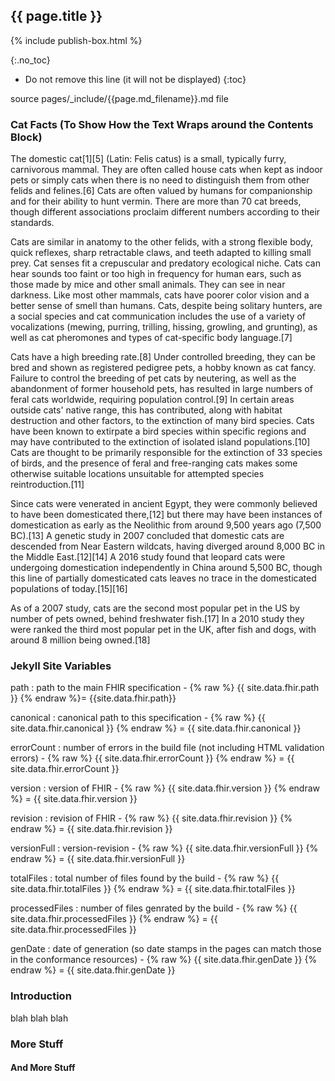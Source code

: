 ## {{ page.title }}

{% include publish-box.html %}

{:.no_toc}

<!-- TOC  the css styling for this is \pages\assets\css\project.css under 'markdown-toc'-->

* Do not remove this line (it will not be displayed)
{:toc}


<!-- end TOC -->


source pages/\_include/{{page.md_filename}}.md  file

###  Cat Facts (To Show How the Text Wraps around the Contents Block)

 The domestic cat[1][5] (Latin: Felis catus) is a small, typically furry, carnivorous mammal. They are often called house cats when kept as indoor pets or simply cats when there is no need to distinguish them from other felids and felines.[6] Cats are often valued by humans for companionship and for their ability to hunt vermin. There are more than 70 cat breeds, though different associations proclaim different numbers according to their standards.

Cats are similar in anatomy to the other felids, with a strong flexible body, quick reflexes, sharp retractable claws, and teeth adapted to killing small prey. Cat senses fit a crepuscular and predatory ecological niche. Cats can hear sounds too faint or too high in frequency for human ears, such as those made by mice and other small animals. They can see in near darkness. Like most other mammals, cats have poorer color vision and a better sense of smell than humans. Cats, despite being solitary hunters, are a social species and cat communication includes the use of a variety of vocalizations (mewing, purring, trilling, hissing, growling, and grunting), as well as cat pheromones and types of cat-specific body language.[7]

Cats have a high breeding rate.[8] Under controlled breeding, they can be bred and shown as registered pedigree pets, a hobby known as cat fancy. Failure to control the breeding of pet cats by neutering, as well as the abandonment of former household pets, has resulted in large numbers of feral cats worldwide, requiring population control.[9] In certain areas outside cats' native range, this has contributed, along with habitat destruction and other factors, to the extinction of many bird species. Cats have been known to extirpate a bird species within specific regions and may have contributed to the extinction of isolated island populations.[10] Cats are thought to be primarily responsible for the extinction of 33 species of birds, and the presence of feral and free-ranging cats makes some otherwise suitable locations unsuitable for attempted species reintroduction.[11]

Since cats were venerated in ancient Egypt, they were commonly believed to have been domesticated there,[12] but there may have been instances of domestication as early as the Neolithic from around 9,500 years ago (7,500 BC).[13] A genetic study in 2007 concluded that domestic cats are descended from Near Eastern wildcats, having diverged around 8,000 BC in the Middle East.[12][14] A 2016 study found that leopard cats were undergoing domestication independently in China around 5,500 BC, though this line of partially domesticated cats leaves no trace in the domesticated populations of today.[15][16]

As of a 2007 study, cats are the second most popular pet in the US by number of pets owned, behind freshwater fish.[17] In a 2010 study they were ranked the third most popular pet in the UK, after fish and dogs, with around 8 million being owned.[18]

### Jekyll Site Variables

path : path to the main FHIR specification -  {% raw %} {{ site.data.fhir.path }} {% endraw %}= {{site.data.fhir.path}}

canonical : canonical path to this specification -  {% raw %} {{ site.data.fhir.canonical }} {% endraw %} = {{ site.data.fhir.canonical }}

errorCount : number of errors in the build file (not including HTML validation errors) -  {% raw %} {{ site.data.fhir.errorCount }} {% endraw %} = {{ site.data.fhir.errorCount }}

version : version of FHIR -  {% raw %} {{ site.data.fhir.version }} {% endraw %} = {{ site.data.fhir.version }}

revision : revision of FHIR -  {% raw %} {{ site.data.fhir.revision }} {% endraw %} = {{ site.data.fhir.revision }}

versionFull : version-revision -  {% raw %} {{ site.data.fhir.versionFull }} {% endraw %} = {{ site.data.fhir.versionFull }}

totalFiles : total number of files found by the build -  {% raw %} {{ site.data.fhir.totalFiles }} {% endraw %} = {{ site.data.fhir.totalFiles }}

processedFiles : number of files genrated by the build -  {% raw %} {{ site.data.fhir.processedFiles }} {% endraw %} = {{ site.data.fhir.processedFiles }}

genDate : date of generation (so date stamps in the pages can match those in the conformance resources) -  {% raw %} {{ site.data.fhir.genDate }} {% endraw %} = {{ site.data.fhir.genDate }}


### Introduction

blah blah blah

### More Stuff

#### And More Stuff
